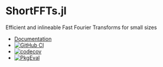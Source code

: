 # ShortFFTs.jl

Efficient and inlineable Fast Fourier Transforms for small sizes

* [Documentation](https://eschnett.github.io/ShortFFTs.jl/dev/)
* [![GitHub
  CI](https://github.com/eschnett/ShortFFTs.jl/workflows/CI/badge.svg)](https://github.com/eschnett/ShortFFTs.jl/actions)
* [![codecov](https://codecov.io/gh/eschnett/ShortFFTs.jl/branch/main/graph/badge.svg?token=75FT03ULHD)](https://codecov.io/gh/eschnett/ShortFFTs.jl)
* [![PkgEval](https://juliaci.github.io/NanosoldierReports/pkgeval_badges/S/ShortFFTs.svg)](https://juliaci.github.io/NanosoldierReports/pkgeval_badges/S/ShortFFTs.html)
